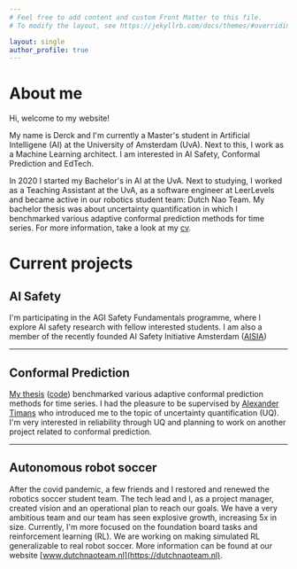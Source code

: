 ```yaml
---
# Feel free to add content and custom Front Matter to this file.
# To modify the layout, see https://jekyllrb.com/docs/themes/#overriding-theme-defaults

layout: single
author_profile: true
---
```

<!-- website icon
<link rel="icon" type="image/x-icon" href="/images/favicon.ico">

<a href="{{page.url}}" id="theme-toggle" onclick="modeSwitcher()" style="cursor: pointer;"></a>

-->
# About me
Hi, welcome to my website!

My name is Derck and I'm currently a Master's student in Artificial Intelligene (AI) at the University of Amsterdam (UvA). Next to this, I work as a Machine Learning architect. I am interested in AI Safety, Conformal Prediction and EdTech. 


In 2020 I started my Bachelor's in AI at the UvA. Next to studying, I worked as a Teaching Assistant at the UvA, as a software engineer at LeerLevels and became active in our robotics student team: Dutch Nao Team. My bachelor thesis was about uncertainty quantification in which I benchmarked various adaptive conformal prediction methods for time series. For more information, take a look at my [cv](../assets/share/cv_derckprinzhorn.pdf).

# Current projects

## AI Safety
I'm participating in the AGI Safety Fundamentals programme, where I explore AI safety research with fellow interested students. I am also a member of the recently founded AI Safety Initiative Amsterdam ([AISIA](https://aisafetyamsterdam.com/))

***

## Conformal Prediction
[My thesis](/assets/share/BScThesis_DerckPrinzhorn.pdf) ([code](https://github.com/dweprinz/Benchmarking-conformal-prediction-methods-for-time-series-regression)) benchmarked various adaptive conformal prediction methods for time series. I had the pleasure to be supervised by [Alexander Timans](https://www.linkedin.com/in/alexander-timans/) who introduced me to the topic of uncertainty quantification (UQ). I'm very interested in reliability through UQ and planning to work on another project related to conformal prediction.

***

## Autonomous robot soccer
After the covid pandemic, a few friends and I restored and renewed the robotics soccer student team. The tech lead and I, as a project manager, created vision and an operational plan to reach our goals. We have a very ambitious team and our team has seen explosive growth, increasing 5x in size. Currently, I'm more focused on the foundation board tasks and reinforcement learning (RL). We are working on making simulated RL generalizable to real robot soccer. More information can be found at our website [www.dutchnaoteam.nl](https://dutchnaoteam.nl).